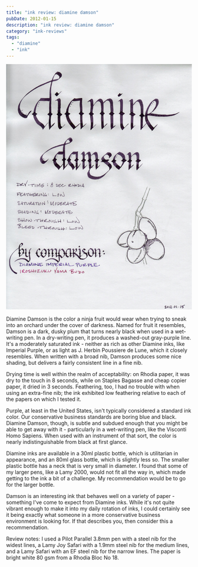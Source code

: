 ```yaml
---
title: "ink review: diamine damson"
pubDate: 2012-01-15
description: "ink review: diamine damson"
category: "ink-reviews"
tags:
  - "diamine"
  - "ink"
---
```


![diamine damson](diamine%20damson.jpg)

Diamine Damson is the color a ninja fruit would wear when trying to sneak into an orchard under the cover of darkness. Named for fruit it resembles, Damson is a dark, dusky plum that turns nearly black when used in a wet-writing pen. In a dry-writing pen, it produces a washed-out gray-purple line. It's a moderately saturated ink - neither as rich as other Diamine inks, like Imperial Purple, or as light as J. Herbin Poussiere de Lune, which it closely resembles. When written with a broad nib, Damson produces some nice shading, but delivers a fairly consistent line in a fine nib.

Drying time is well within the realm of acceptability: on Rhodia paper, it was dry to the touch in 8 seconds, while on Staples Bagasse and cheap copier paper, it dried in 3 seconds. Feathering, too, I had no trouble with when using an extra-fine nib; the ink exhibited low feathering relative to each of the papers on which I tested it.

Purple, at least in the United States, isn't typically considered a standard ink color. Our conservative business standards are boring blue and black. Diamine Damson, though, is subtle and subdued enough that you might be able to get away with it - particularly in a wet-writing pen, like the Visconti Homo Sapiens. When used with an instrument of that sort, the color is nearly indistinguishable from black at first glance.

Diamine inks are available in a 30ml plastic bottle, which is utilitarian in appearance, and an 80ml glass bottle, which is slightly less so. The smaller plastic bottle has a neck that is very small in diameter. I found that some of my larger pens, like a Lamy 2000, would not fit all the way in, which made getting to the ink a bit of a challenge. My recommendation would be to go for the larger bottle.

Damson is an interesting ink that behaves well on a variety of paper - something I've come to expect from Diamine inks. While it's not quite vibrant enough to make it into my daily rotation of inks, I could certainly see it being exactly what someone in a more conservative business environment is looking for. If that describes you, then consider this a recommendation.

Review notes: I used a Pilot Parallel 3.8mm pen with a steel nib for the widest lines, a Lamy Joy Safari with a 1.9mm steel nib for the medium lines, and a Lamy Safari with an EF steel nib for the narrow lines. The paper is bright white 80 gsm from a Rhodia Bloc No 18.
